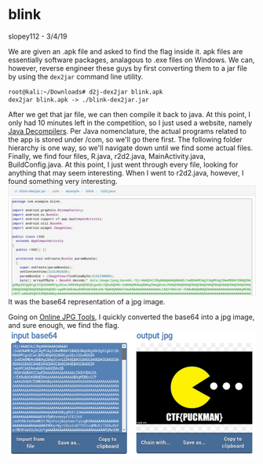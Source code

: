 # blink
slopey112 - 3/4/19

We are given an .apk file and asked to find the flag inside it. apk files are essentially software packages, analagous to .exe files on Windows. We can, however, reverse engineer these guys by first converting them to a jar file by using the `dex2jar` command line utility.
```
root@kali:~/Downloads# d2j-dex2jar blink.apk
dex2jar blink.apk -> ./blink-dex2jar.jar
```
After we get that jar file, we can then compile it back to java. At this point, I only had 10 minutes left in the competition, so I just used a website, namely [Java Decompilers](www.javadecompilers.com). Per Java nomenclature, the actual programs related to the app is stored under /com, so we'll go there first. The following folder hierarchy is one way, so we'll navigate down until we find some actual files. Finally, we find four files, R.java, r2d2.java, MainActivity.java, BuildConfig.java. At this point, I just went through every file, looking for anything that may seem interesting. When I went to r2d2.java, however, I found something very interesting.
![r2d2.java](img/misc/r2d2.png)
It was the base64 representation of a jpg image.

Going on [Online JPG Tools](onlinejpgtools.com), I quickly converted the base64 into a jpg image, and sure enough, we find the flag.
![puckman](img/misc/puckman.png)
